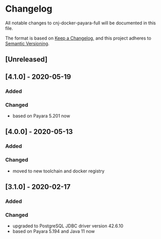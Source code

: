 # Changelog
All notable changes to cnj-docker-payara-full will be documented in this file.

The format is based on [Keep a Changelog](https://keepachangelog.com/en/1.0.0/),
and this project adheres to [Semantic Versioning](https://semver.org/spec/v2.0.0.html).

## [Unreleased]

## [4.1.0] - 2020-05-19
### Added
### Changed
- based on Payara 5.201 now

## [4.0.0] - 2020-05-13
### Added
### Changed
- moved to new toolchain and docker registry

## [3.1.0] - 2020-02-17
### Added
### Changed
- upgraded to PostgreSQL JDBC driver version 42.6.10
- based on Payara 5.194 and Java 11 now